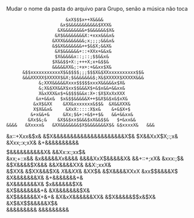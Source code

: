 Mudar o nome da pasta do arquivo para Grupo, senão a música não toca

                                                                   
                          &xX$$$x++X&&&&                          
                        &x$&&&&&&&&&&&$XXX&                       
                       &X&&&&&&&&+$&&&&&&$X&                      
                      &X$&&&&&&&&X:+xxx&&&x&                      
                     &XXX&&&&&&&&;x;;;;&&&x&                      
                     &$&X&&&&&&&++$&$X;&&X&                       
                      &X$&&&&&&+::+XXx+&&x&                       
                      $X&&&&&x::;::;$$&&x&                        
                     $X&&$$+X:;+++X;x+&$$&                        
                     &&&&&XX&;:+x+:+&&xx$X&                       
          &$$xxxxxxxxxxxX$&$$$$;;;$$$X&$XXxxxxxxxxxx$$&           
          &&&XXXXX$XXXXX$&X;$&&&&&&&$;X&$XXXXX$XXXXX&&&           
                &;XXX&&&&&Xxxx$$$$$xxxX&&&&&x$X&                  
                &;X&$XX&&X$xx$$&&&X$+&$x&&+&&xx&                  
                X&xXXX&x$+&$$$$&&x:X+:$X$XxXxXXX                  
               &x+&&x&  $x&$$&&&&&X++$&X$&$x&$xX&                 
              &xX$&XX    &XX&xxxxxxx&$$&  &X&&XXX&                
              X$X&&x&     &XxX:::::X$x&    &+&$X+$                
             &+x&&+&     &Xx;$&+:+&$++$&   &&+&&xx&               
            &Xx$&;&    &X$&$xx$&&&$xX&&$$&   $+&xx&&              
    &&&&   &Xxxxx&   &XX&&&&&&&$X$&&&&&&&X$& &$xxxxX&   &&&       
   &x::+X$xx$&$x&  &$X&&&&&&&&&&&&&&&&&&&&&X$& $X&&XxX$X;:;x&     
    &Xxx;:x;xX&   &+&&&&&&&&&&$$$$$&&&&&&&&&&X& &&Xx:x:;xx$&      
  &xx;+::x&&    &x&&&&&$Xx$&&&&   &&&&XxX$&&&&&X&   &&+::+;xX&    
 &xxx:;$&     &$X&&&&$X&&&             &&$X$&&&&XX&   &&X:;xxX&   
  &$XX&     &$XX&&&$X&                     $X$&&$XX$&    &XX$&    
          &$X&&&&XXxX                      &xx$$&&&&X$            
         &X&&&&&&&X&                         &+&&&&&&&+&          
       &X&&&&&&&X&                             $x&&&&&&$X&        
     &X$&&&&&&&+&                               &X&&&&&&&$X&      
   &X$&&&&&&X+&+&                               &X&xX&&&&&&XX&    
 &$X&&&&&$$x&$X&                                 &X$&X$$&&&&&X$&  
 &&&&&&&&&                                             &&&&&&&&&  
